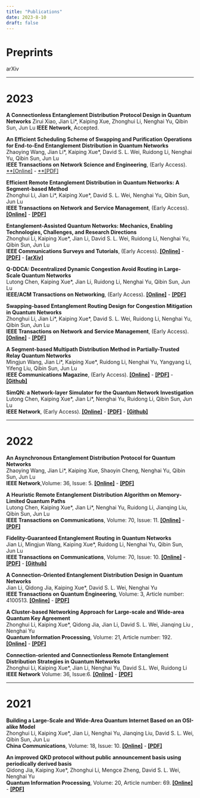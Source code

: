 ```yaml
---
title: "Publications"
date: 2023-8-10
draft: false
---
```


# Preprints

arXiv

***    

# 2023
**A Connectionless Entanglement Distribution Protocol Design in Quantum Networks**
Zirui Xiao, Jian Li*, Kaiping Xue, Zhonghui Li, Nenghai Yu, Qibin Sun, Jun Lu 
**IEEE Network**, Accepted. 

**An Efficient Scheduling Scheme of Swapping and Purification Operations for End-to-End Entanglement Distribution in Quantum Networks**   
Zhaoying Wang, Jian Li*, Kaiping Xue*,  David S. L. Wei, Ruidong Li, Nenghai Yu, Qibin Sun, Jun Lu   
**IEEE Transactions on Network Science and Engineering**, (Early Access). [**[Online]](https://ieeexplore.ieee.org/abstract/document/10147899) - [**[PDF]](https://ieeexplore.ieee.org/stamp/stamp.jsp?tp=&arnumber=10147899)  

**Efficient Remote Entanglement Distribution in Quantum Networks: A Segment-based Method**   
Zhonghui Li, Jian Li*, Kaiping Xue*,  David S. L. Wei, Nenghai Yu, Qibin Sun, Jun Lu   
**IEEE Transactions on Network and Service Management**, (Early Access). [**[Online]**](https://ieeexplore.ieee.org/abstract/document/10185987) - [**[PDF]**](https://ieeexplore.ieee.org/stamp/stamp.jsp?tp=&arnumber=10185987)    

**Entanglement-Assisted Quantum Networks: Mechanics, Enabling Technologies, Challenges, and Research Directions**   
Zhonghui Li, Kaiping Xue*, Jian Li, David S. L. Wei, Ruidong Li, Nenghai Yu, Qibin Sun, Jun Lu  
**IEEE Communications Surveys and Tutorials**, (Early Access). [**[Online]**](https://ieeexplore.ieee.org/abstract/document/10177948) - [**[PDF]**](https://ieeexplore.ieee.org/stamp/stamp.jsp?tp=&arnumber=10177948) - [**[arXiv]**](https://arxiv.org/pdf/2307.12490.pdf)      

**Q-DDCA: Decentralized Dynamic Congestion Avoid Routing in Large-Scale Quantum Networks**   
Lutong Chen, Kaiping Xue*, Jian Li, Ruidong Li, Nenghai Yu, Qibin Sun, Jun Lu  
**IEEE/ACM Transactions on Networking**, (Early Access). [**[Online]**](https://ieeexplore.ieee.org/abstract/document/10158747) - [**[PDF]**](https://ieeexplore.ieee.org/stamp/stamp.jsp?tp=&arnumber=10158747)    

**Swapping-based Entanglement Routing Design for Congestion Mitigation in Quantum Networks**   
Zhonghui Li, Jian Li*, Kaiping Xue*,  David S. L. Wei, Ruidong Li, Nenghai Yu, Qibin Sun, Jun Lu   
**IEEE Transactions on Network and Service Management**, (Early Access). [**[Online]**](https://ieeexplore.ieee.org/abstract/document/10123997) - [**[PDF]**](https://ieeexplore.ieee.org/stamp/stamp.jsp?tp=&arnumber=10123997)    

**A Segment-based Multipath Distribution Method in Partially-Trusted Relay Quantum Networks**   
Mingjun Wang, Jian Li*, Kaiping Xue*, Ruidong Li, Nenghai Yu, Yangyang Li, Yifeng Liu, Qibin Sun, Jun Lu   
**IEEE Communications Magazine**, (Early Access). [**[Online]**](https://ieeexplore.ieee.org/abstract/document/10061626) - [**[PDF]**](https://ieeexplore.ieee.org/stamp/stamp.jsp?tp=&arnumber=10061626) - [**[Github]**](https://github.com/infonetlijian/FGR)   

**SimQN: a Network-layer Simulator for the Quantum Network Investigation**   
Lutong Chen, Kaiping Xue*, Jian Li*, Nenghai Yu, Ruidong Li, Qibin Sun, Jun Lu   
**IEEE Network**, (Early Access). [**[Online]**](https://ieeexplore.ieee.org/abstract/document/10024900/) - [**[PDF]**](https://ieeexplore.ieee.org/stamp/stamp.jsp?tp=&arnumber=10024900) - [**[Github]**](https://github.com/ertuil/SimQN)    

***

# 2022

**An Asynchronous Entanglement Distribution Protocol for Quantum Networks**  
Zhaoying Wang, Jian Li*, Kaiping Xue, Shaoyin Cheng, Nenghai Yu, Qibin Sun, Jun Lu  
**IEEE Network**,Volume: 36, Issue: 5. [**[Online]**](https://ieeexplore.ieee.org/abstract/document/9963998) - [**[PDF]**](https://ieeexplore.ieee.org/stamp/stamp.jsp?tp=&arnumber=9963998)

**A Heuristic Remote Entanglement Distribution Algorithm on Memory-Limited Quantum Paths**  
Lutong Chen, Kaiping Xue*, Jian Li*, Nenghai Yu, Ruidong Li, Jianqing Liu, Qibin Sun, Jun Lu  
**IEEE Transactions on Communications**, Volume: 70, Issue: 11. [**[Online]**](https://ieeexplore.ieee.org/abstract/document/9885237) - [**[PDF]**](https://ieeexplore.ieee.org/stamp/stamp.jsp?tp=&arnumber=9885237)

**Fidelity-Guaranteed Entanglement Routing in Quantum Networks**  
Jian Li, Mingjun Wang, Kaiping Xue*, Ruidong Li, Nenghai Yu, Qibin Sun, Jun Lu  
**IEEE Transactions on Communications**, Volume: 70, Issue: 10. [**[Online]**](https://ieeexplore.ieee.org/abstract/document/9862987) - [**[PDF]**](https://ieeexplore.ieee.org/stamp/stamp.jsp?tp=&arnumber=9862987) - [**[Github]**](https://github.com/infonetlijian/Fidelity-Guaranteed-Entanglement-Routing)  

**A Connection-Oriented Entanglement Distribution Design in Quantum Networks**  
Jian Li, Qidong Jia, Kaiping Xue*, David S. L. Wei, Nenghai Yu  
**IEEE Transactions on Quantum Engineering**, Volume: 3, Article number: 4100513. [**[Online]**](https://ieeexplore.ieee.org/abstract/document/9779492) - [**[PDF]**](https://ieeexplore.ieee.org/stamp/stamp.jsp?tp=&arnumber=9779492)

**A Cluster-based Networking Approach for Large-scale and Wide-area Quantum Key Agreement**  
Zhonghui Li, Kaiping Xue*, Qidong Jia, Jian Li, David S. L. Wei, Jianqing Liu , Nenghai Yu  
**Quantum Information Processing**, Volume: 21, Article number: 192. [**[Online]**](https://link.springer.com/article/10.1007/s11128-022-03528-3) - [**[PDF]**](https://link.springer.com/content/pdf/10.1007/s11128-022-03528-3.pdf?pdf=button)

**Connection-oriented and Connectionless Remote Entanglement Distribution Strategies in Quantum Networks**  
Zhonghui Li, Kaiping Xue*, Jian Li, Nenghai Yu, David S.L. Wei, Ruidong Li  
**IEEE Network** Volume: 36, Issue:6. [**[Online]**](https://ieeexplore.ieee.org/abstract/document/9839638) - [**[PDF]**](https://ieeexplore.ieee.org/abstract/document/9839638)

***

# 2021
**Building a Large-Scale and Wide-Area Quantum Internet Based on an OSI-alike Model**  
Zhonghui Li, Kaiping Xue*, Jian Li, Nenghai Yu, Jianqing Liu, David S. L. Wei, Qibin Sun, Jun Lu  
**China Communications**, Volume: 18, Issue: 10. [**[Online]**](https://ieeexplore.ieee.org/abstract/document/9597613) - [**[PDF]**](https://ieeexplore.ieee.org/stamp/stamp.jsp?tp=&arnumber=9597613)

**An improved QKD protocol without public announcement basis using periodically derived basis**  
Qidong Jia, Kaiping Xue*, Zhonghui Li, Mengce Zheng, David S. L. Wei, Nenghai Yu  
**Quantum Information Processing**, Volume: 20, Article number: 69. [**[Online]**](https://link.springer.com/article/10.1007/s11128-021-03000-8) - [**[PDF]**](https://link.springer.com/content/pdf/10.1007/s11128-021-03000-8.pdf?pdf=button)
